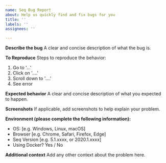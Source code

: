 ```yaml
---
name: Seq Bug Report
about: Help us quickly find and fix bugs for you
title: ''
labels: ''
assignees: ''

---
```


**Describe the bug**
A clear and concise description of what the bug is.

**To Reproduce**
Steps to reproduce the behavior:
1. Go to '...'
2. Click on '....'
3. Scroll down to '....'
4. See error

**Expected behavior**
A clear and concise description of what you expected to happen.

**Screenshots**
If applicable, add screenshots to help explain your problem.

**Environment (please complete the following information):**
 - OS: [e.g. Windows, Linux, macOS]
 - Browser [e.g. Chrome, Safari, Firefox, Edge]
 - Seq Version [e.g. 5.1.xxxx, or 2020.1.xxxx]
 - Using Docker? Yes / No

**Additional context**
Add any other context about the problem here.
